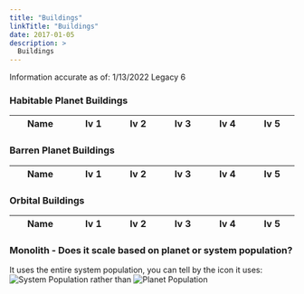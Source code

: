 ```yaml
---
title: "Buildings"
linkTitle: "Buildings"
date: 2017-01-05
description: >
  Buildings
---
```

<script defer language="javascript" type="text/javascript"  src="/js/buildings.js"></script>
<style>
  [data-toggle="toggle"] {
	display: none;
}
</style>

Information accurate as of: 1/13/2022 Legacy 6

### Habitable Planet Buildings
<table id="habitable_table" style="width: !100%;  display: table; table-layout: auto">
	<thead>
		<tr>
      <th>Name</th><th>lv 1</th><th>lv 2</th><th>lv 3</th><th>lv 4</th><th>lv 5</th>
		</tr>
	</thead>
  </table>
  
  ### Barren Planet Buildings
  <table id="barren_table" style="width: !100%;  display: table; table-layout: auto">
	<thead>
		<tr>
      <th>Name</th><th>lv 1</th><th>lv 2</th><th>lv 3</th><th>lv 4</th><th>lv 5</th>
		</tr>
	</thead>
  </table>

  ### Orbital Buildings
  <table id="orbital_table" style="width: !100%;  display: table; table-layout: auto">
	<thead>
		<tr>
      <th>Name</th><th>lv 1</th><th>lv 2</th><th>lv 3</th><th>lv 4</th><th>lv 5</th>
		</tr>
	</thead>
	<!-- <tbody>
		<tbody class="labels">
			<tr>
				<td colspan="6" style="background-color: #b6eae4">
					<label for="o1">Industrial Hub</label>
					<input type="checkbox" name="o1" id="o1" data-toggle="toggle"/> 
				</td>
			</tr>
		</tbody>
	  <tbody class="hide" style="display: none">
      <tr><td>Production cost</td><td>300</td><td>1250</td><td>7500</td><td>15000</td><td>25000</td></tr>
      <tr><td>Credit cost</td><td>3900</td><td>8320</td><td>13520</td><td>19500</td><td>26000</td></tr>
      <tr><td>Production * {{< svg "system_prod.svg" >}} </td><td>1</td><td>1.8</td><td>2.4</td><td>3.2</td><td>3.8</td></tr>
      <tr><td>Credits * {{< svg "system_prod.svg" >}}</td><td>5</td><td>7.2</td><td>9.4</td><td>12.6</td><td>15.2</td></tr>
      <tr><td>Stability * {{< svg "system_population.svg" >}}</td><td>-.1</td><td>-.2</td><td>-.3</td><td>-.3</td><td>-.4</td></tr>
    </tbody>
  </tbody>
		<tbody class="labels">
			<tr>
				<td colspan="6" style="background-color: #b6eae4">
					<label for="management">Management</label>
					<input type="checkbox" name="management" id="management" data-toggle="toggle">
				</td>
			</tr>
		</tbody>
		<tbody class="hide">
			<tr>
				<td>Australia</td>
				<td>$7,685.00</td>
				<td>$3,544.00</td>
				<td>$5,834.00</td>
				<td>$10,583.00</td>
        <td>$10,583.00</td>
			</tr>
			<tr>
				<td>Central America</td>
				<td>$7,685.00</td>
				<td>$3,544.00</td>
				<td>$5,834.00</td>
				<td>$10,583.00</td>
        				<td>$10,583.00</td>
			</tr>
			<tr>
				<td>Europe</td>
				<td>$7,685.00</td>
				<td>$3,544.00</td>
				<td>$5,834.00</td>
				<td>$10,583.00</td>
        				<td>$10,583.00</td>
			</tr>
			<tr>
				<td>Middle East</td>
				<td>$7,685.00</td>
				<td>$3,544.00</td>
				<td>$5,834.00</td>
				<td>$10,583.00</td>
        				<td>$10,583.00</td>
			</tr>
		</tbody>		
	</tbody> -->
</table>
<!-- 
<table>
<thead>
<tr>
<th>Industrial Hub</th>
<th>lv 1</th><th>lv 2</th><th>lv 3</th><th>lv 4</th><th>lv 5</th> -->

<!-- <th>Production cost by level <br> Credit Cost by level</th> -->
<!-- </tr>
</thead>
<input type="checkbox" name="management" id="management" data-toggle="toggle">

<tbody id = "container" class="hide"> -->
<!-- <tr>
<td>Industrial Hub</td>
</tr> -->
<!-- 
<tr>
<td>Production cost</td><td>300</td><td>1250</td><td>7500</td><td>15000</td><td>25000</td>
</tr>
<tr>
<td>Credit cost</td><td>3900</td><td>8320</td><td>13520</td><td>19500</td><td>26000</td>
</tr>
<tr>
<td>Production * {{< svg "system_prod.svg" >}} </td><td>1</td><td>1.8</td><td>2.4</td><td>3.2</td><td>3.8</td>
</tr>
<tr>
<td>Credits * {{< svg "system_prod.svg" >}}</td><td>5</td><td>7.2</td><td>9.4</td><td>12.6</td><td>15.2</td>
</tr>
<tr>
<td>Stability * {{< svg "system_population.svg" >}}</td><td>-.1</td><td>-.2</td><td>-.3</td><td>-.3</td><td>-.4</td>
</tr>
</tbody>
</table> -->

<!-- 
<table>
<thead>
<tr>
<th>Name</th>
<th>Building Location</th>
<th>Production cost by level <br> Credit Cost by level</th>
</tr>
</thead>
<tbody id = "container">
<tr>
<td>Swarm of Self-Drilling Machines</td>
<td>Asteroid or Moon</td>
<td>300/1250/7500/15000/25000<br>3900/8320/13520/19500/26000</td>
</tr>
<tr>
<td>Refining Ducts</td>
<td>Asteroid or Moon</td>
<td>120/2000/20000/44000/80000<br>2000/6400/10400/15000/20000</td>
</tr>

</tbody>
</table> -->


### Monolith - Does it scale based on planet or system population?
It uses the entire system population, you can tell by the icon it uses: ![System Population](/images/system_population.png) rather than ![Planet Population](/images/planet_population.PNG)
<!-- 
### Buildings Costs

| Name | Building Location | Production cost by level <br/> Credit Cost by level |
| --- | --- | --- |
|Swarm of Self-Drilling Machines|Asteroid or Moon|300/1250/7500/15000/25000<br/>3900/8320/13520/19500/26000|
|Refining Ducts|Asteroid or Moon|120/2000/20000/44000/80000<br/>2000/6400/10400/15000/20000|
|Experiment Station|Asteroid or Moon|150/1000/10000/22000/40000<br/>6000/12800/20800/30000/40000|
|Business Arch|Asteroid or Moon|2500/10000/60000/120000/200000<br/>40000/40000/64000/104000/160000|
|Orbital Terminus|Asteroid or Moon|1600/6000/36000/72000/120000<br/>20000/32000/52000/75000/100000|
|Constellation of Lures|Asteroid or Moon|100/250/1500/3000/5000<br/>3750/8000/13000/18750/25000|
|Zero-G-Arena|Asteroid or Moon|800/3200/9600/25600/64000<br/>9900/21120/34320/49500/66000|
|O.P.U.|Asteroid or Moon|200/1500/15000/33000/60000<br/>3300/7040/11440/16500/22000|
|S-01 Assembly Line|Asteroid or Moon|400/1600/4800/12800/32000<br/>10500/17500/28000/45500/70000|
|S-02 Assembly Line|Asteroid or Moon|800/3200/9600/25600/64000<br/>15000/25000/40000/65000/100000|
|Space Dock|Asteroid or Moon|1500/6000/18000/48000/120000<br/>40000/62500/100000/162500/250000|
|Assembly Superstructure|Asteroid or Moon|3000/12000/36000/96000/240000<br/>100000/107500/172000/279500/430000|
|S.L.S.D. Network|Asteroid or Moon|360/1500/4500/12000/30000<br/>4950/10560/17160/24750/33000|
|Megapolis|Habitable|120/1000/6000/12000/20000<br/>8400/17920/29120/42000/56000|
|Residential District|Habitable|30/250/1500/3000/5000<br/>1950/4160/6760/9750/13000|
|Hive Cities|Habitable|300/1250/7500/15000/25000<br/>4500/9600/15600/22500/30000|
|Residential Archipelago|Habitable|450/3750/22500/45000/75000<br/>7500/16000/26000/37500/50000|
|Industrial Hub|Habitable|500/2750/27500/60500/110000<br/>6000/12800/20800/30000/40000|
|Orbital Link|Habitable|4000/8000/48000/96000/160000<br/>70000/112000/182000/262500/350000|
|Delta Polytech|Habitable|70/375/3750/8250/15000<br/>1500/3200/5200/7500/10000|
|Accelerator|Habitable|15000/43750/87500/175000/350000<br/>72000/90000/144000/234000/360000|
|Citadel|Habitable|120/500/5000/11000/20000<br/>1500/3200/5200/7500/10000|
|Floating Gardens|Habitable|1200/4850/14550/38800/97000<br/>15000/32000/52000/75000/100000|
|Network of Artificial Islands|Habitable|2200/9000/27000/72000/180000<br/>50000/62500/100000/162500/250000|
|Commercial Artery|Habitable|200/1500/15000/33000/60000<br/>4000/12800/20800/30000/40000|
|Reflect District|Habitable|20000/58125/116250/232500/465000<br/>140000/97500/156000/253500/390000|
|Planetary Shield|Habitable|1000/4000/12000/32000/80000<br/>11250/24000/39000/56250/75000|
|Preserved Echosystem|Habitable|12000/35000/70000/140000/280000<br/>64000/87000/130500/188500/290000|
|Orb-Intel|Habitable|7500/18750/37500/75000/150000<br/>18750/40000/65000/93750/125000|
|Convention Center|Habitable|10000/2250/22500/49500/90000<br/>4800/10240/16640/24000/32000|
|Central Hub|Sterile|130/1100/6600/13200/22000<br/>9000/19200/31200/45000/60000|
|Array of Excavators|Sterile|200/1000/6000/12000/20000<br/>1950/4160/6760/9750/13000|
|Capsule Cities|Sterile|200/1000/6000/12000/20000<br/>3450/7360/11960/17250/23000|
|Metamaterials Factory|Sterile|30000/60000/120000/240000/480000<br/>180000/150000/240000/390000/600000|
|Space Elevator|Sterile|1500/6000/18000/48000/120000<br/>22500/48000/78000/112500/150000|
|Impact Research Station|Sterile|250/1750/17500/38500/70000<br/>3750/8000/13000/18750/25000|
|Holodome|Sterile|2000/8100/24300/64800/162000<br/>3000/6400/10400/15000/20000|
|Monolith|Sterile|20000/58750/117500/235000/470000<br/>160000/105000/168000/273000/420000|
|Omnimarket|Sterile|150/1125/11250/24750/45000<br/>8000/16000/26000/37500/50000|
|Industrial Spaceport|Sterile|1400/5500/16500/44000/110000<br/>9000/19200/31200/45000/60000|
|C.N.D.|Sterile|5000/15000/30000/60000/120000<br/>19500/41600/67600/97500/130000|
|Interception Tunnels|Sterile|800/3100/9300/24800/62000<br/>9750/20800/33800/48750/65000|
|Hyperdrive Circuit|Sterile|600/2400/7200/19200/48000<br/>20250/43200/70200/101250/135000|
|Aerospace Military Academy|Sterile|6000/17500/35000/70000/140000<br/>19500/41600/67600/97500/130000|
|Integrated Proxy Systems|Sterile|250/1875/18750/41250/75000<br/>4050/8640/14040/20250/27000| -->